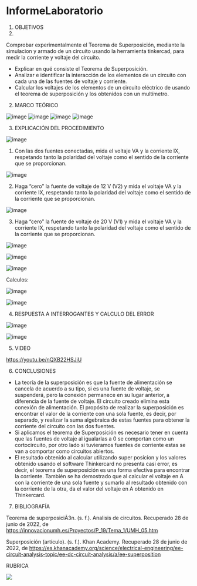 # InformeLaboratorio


1. OBJETIVOS
2. 
Comprobar experimentalmente el Teorema de Superposición, mediante la simulacion y armado de un circuito usando la herramienta tinkercad, para medir la corriente y voltaje del circuito.

* Explicar en qué consiste el Teorema de Superposición.
* Analizar e identificar la interacción de los elementos de un circuito con cada una de las fuentes de voltaje y corriente.
* Calcular los voltajes de los elementos de un circuito eléctrico de usando el teorema de superposición y los obtenidos con un multímetro.

2. MARCO TEÓRICO 

![image](https://user-images.githubusercontent.com/105679480/176570800-0fa4cbb6-f333-473f-894c-76339f1597e2.png)
![image](https://user-images.githubusercontent.com/105679480/176570831-9ddd7ed7-e290-48ae-ad19-0921b70d3cd5.png)
![image](https://user-images.githubusercontent.com/105679480/176570875-88b59dd2-6060-4fd3-a84b-dbcddce4c64a.png)
![image](https://user-images.githubusercontent.com/105679480/176570911-af1deb51-0dec-46f0-ba6e-bcc99e448bc8.png)


3. EXPLICACIÓN DEL PROCEDIMIENTO

![image](https://user-images.githubusercontent.com/105570939/176661052-8b9495c1-aafc-49f1-99be-d7158d8d3c2d.png)

1. Con las dos fuentes conectadas, mida el voltaje VA y la corriente IX, respetando tanto la polaridad del voltaje como el sentido de la corriente que se proporcionan.

![image](https://user-images.githubusercontent.com/105570939/176664911-b0007268-ef01-4e7d-847e-bcb7831a595c.png)

2. Haga “cero” la fuente de voltaje de 12 V (V2) y mida el voltaje VA y la corriente IX, respetando tanto la polaridad del voltaje como el sentido de la corriente que se proporcionan.

![image](https://user-images.githubusercontent.com/105570939/176665110-cf964aec-7be6-43ca-8f61-a61159bdc365.png)

3. Haga “cero” la fuente de voltaje de 20 V (V1) y mida el voltaje VA y la corriente IX, respetando tanto la polaridad del voltaje como el sentido de la corriente que se proporcionan.

![image](https://user-images.githubusercontent.com/105570939/176665374-f771ab9d-36b5-4445-ada1-0365bd21c4aa.png)

![image](https://user-images.githubusercontent.com/105570939/176666396-d48b1963-c100-4ec1-95aa-5487eca9a5de.png)

![image](https://user-images.githubusercontent.com/105570939/176675552-84715e8c-5412-42fd-9020-dc393fb6dd52.png)


Calculos:

![image](https://user-images.githubusercontent.com/105570939/176669691-7df6d327-494a-43e3-a044-4f4c3bdd12e1.png)

![image](https://user-images.githubusercontent.com/105570939/176669917-1f872dd4-1452-46ff-9ebf-d4e50b1b3f67.png)

4. RESPUESTA A INTERROGANTES Y CALCULO DEL ERROR

![image](https://user-images.githubusercontent.com/105570939/176675834-6c980b64-8287-4cd4-ad2e-733b9001e41c.png)

![image](https://user-images.githubusercontent.com/105570939/176676594-32b96d02-b102-4653-9f77-931f2ac719c7.png)

5. VIDEO

https://youtu.be/nQXB22HSJiU

6. CONCLUSIONES

* La teoría de la superposición es que la fuente de alimentación se cancela de acuerdo a su tipo, si es una fuente de voltaje, se suspenderá, pero la conexión permanece en su lugar anterior, a diferencia de la fuente de voltaje. El circuito creado elimina esta conexión de alimentación. El propósito de realizar la superposición es encontrar el valor de la corriente con una sola fuente, es decir, por separado, y realizar la suma algebraica de estas fuentes para obtener la corriente del circuito con las dos fuentes.
* Si aplicamos el teorema de Superposición es necesario tener en cuenta que las fuentes de voltaje al igualarlas a 0 se comportan como un cortocircuito, por otro lado si tuvieramos fuentes de corriente estas se van a comportar como circuitos abiertos.
* El resultado obtenido al calcular utilizando super posicion y los valores obtenido usando el software Thinkercard no presenta casi error, es decir, el teorema de superposición es una forma efectiva para encontrar la corriente. También se ha demostrado que al calcular el voltaje en A con la corriente de una sola fuente y sumarlo al resultado obtenido con la corriente de la otra, da el valor del voltaje en A obtenido en Thinkercard.


7. BIBLIOGRAFÍA

Teorema de superposiciÃ3n. (s. f.). Analisis de circuitos. Recuperado 28 de junio de 2022, de https://innovacionumh.es/Proyectos/P_19/Tema_1/UMH_05.htm

Superposición (artículo). (s. f.). Khan Academy. Recuperado 28 de junio de 2022, de https://es.khanacademy.org/science/electrical-engineering/ee-circuit-analysis-topic/ee-dc-circuit-analysis/a/ee-superposition


RUBRICA

![](https://github.com/doalulema/InformeLaboratorio/blob/main/Laboratorio.png)
